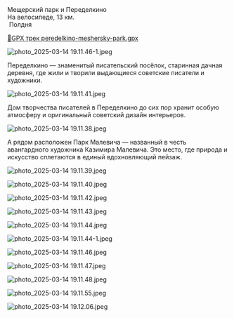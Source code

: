 
<link rel="stylesheet" href="../assets-custom/css/style-markdown.css">
<div class="cover-container" style="background-image: url('meshersky-1600.jpg');">
	<div class="cover-text">
		<div class="cover-title">
            Мещерский парк и Переделкино
        </div>
		<div class="cover-description">
			<div class="packages-location">
                <img loading="lazy" src="../assets-custom/icon-bike.png" alt="" class="cover-icon">
                <div class="h4-default regular">На велосипеде, 13 км.</div>
            </div>
            <div>
                <img class="cover-icon" loading="lazy" src="../assets-custom/icon-time.png" alt=""  />
                <span>Полдня</span>
            </div>
		</div>
	</div>
</div>

<div id="map"></div>

[📍GPX трек peredelkino-meshersky-park.gpx](peredelkino-meshersky-park.gpx)



![photo_2025-03-14 19.11.46-1.jpeg](imgs/photo_2025-03-14%2019.11.46-1.jpeg)

Переделкино — знаменитый писательский посёлок, старинная дачная деревня, где жили и творили выдающиеся советские писатели и художники.

![photo_2025-03-14 19.11.41.jpeg](imgs/photo_2025-03-14%2019.11.41.jpeg)


Дом творчества писателей в Переделкино до сих пор хранит особую атмосферу и оригинальный советский дизайн интерьеров.

![photo_2025-03-14 19.11.38.jpeg](imgs/photo_2025-03-14%2019.11.38.jpeg)

А рядом расположен Парк Малевича — названный в честь авангардного художника Казимира Малевича. Это место, где природа и искусство сплетаются в единый вдохновляющий пейзаж.

![photo_2025-03-14 19.11.39.jpeg](imgs/photo_2025-03-14%2019.11.39.jpeg)

![photo_2025-03-14 19.11.40.jpeg](imgs/photo_2025-03-14%2019.11.40.jpeg)

![photo_2025-03-14 19.11.42.jpeg](imgs/photo_2025-03-14%2019.11.42.jpeg)

![photo_2025-03-14 19.11.43.jpeg](imgs/photo_2025-03-14%2019.11.43.jpeg)

![photo_2025-03-14 19.11.44.jpeg](imgs/photo_2025-03-14%2019.11.44.jpeg)

![photo_2025-03-14 19.11.44-1.jpeg](imgs/photo_2025-03-14%2019.11.44-1.jpeg)

![photo_2025-03-14 19.11.46.jpeg](imgs/photo_2025-03-14%2019.11.46.jpeg)

![photo_2025-03-14 19.11.47.jpeg](imgs/photo_2025-03-14%2019.11.47.jpeg)

![photo_2025-03-14 19.11.48.jpeg](imgs/photo_2025-03-14%2019.11.48.jpeg)

![photo_2025-03-14 19.11.55.jpeg](imgs/photo_2025-03-14%2019.11.55.jpeg)

![photo_2025-03-14 19.12.06.jpeg](imgs/photo_2025-03-14%2019.12.06.jpeg)







<link href="https://api.mapbox.com/mapbox-gl-js/v3.10.0/mapbox-gl.css" rel="stylesheet">
<script src="https://api.mapbox.com/mapbox-gl-js/v3.10.0/mapbox-gl.js"></script>
<script src="https://cdn.jsdelivr.net/npm/js-yaml@4.1.0/dist/js-yaml.min.js"></script>
<script src="../assets-custom/js/cozy-journey.js"></script>
<script>architectMap({
    tracks: [{path: 'peredelkino-meshersky-park.gpx'}],
    points: 'points.yaml',
    zoom: 9.5,
    center: [37.50843, 55.67170],
    fitDuration: 6000
});
</script>

